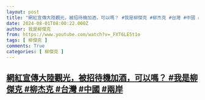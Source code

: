 ```yaml
---
layout: post
title: "網紅宣傳大陸觀光，被招待機加酒，可以嗎？ #我是柳傑克 #柳杰克 #台灣 #中國 #兩岸"
date: 2024-08-01T08:00:22.000Z
author: 我是柳傑克
from: https://www.youtube.com/watch?v=_FXT6LE5t1o
tags: [ 柳傑克 ]
comments: True
categories: [ 柳傑克 ]
---
```

<!--1722499222000-->
[網紅宣傳大陸觀光，被招待機加酒，可以嗎？ #我是柳傑克 #柳杰克 #台灣 #中國 #兩岸](https://www.youtube.com/watch?v=_FXT6LE5t1o)
------

<div>

</div>
